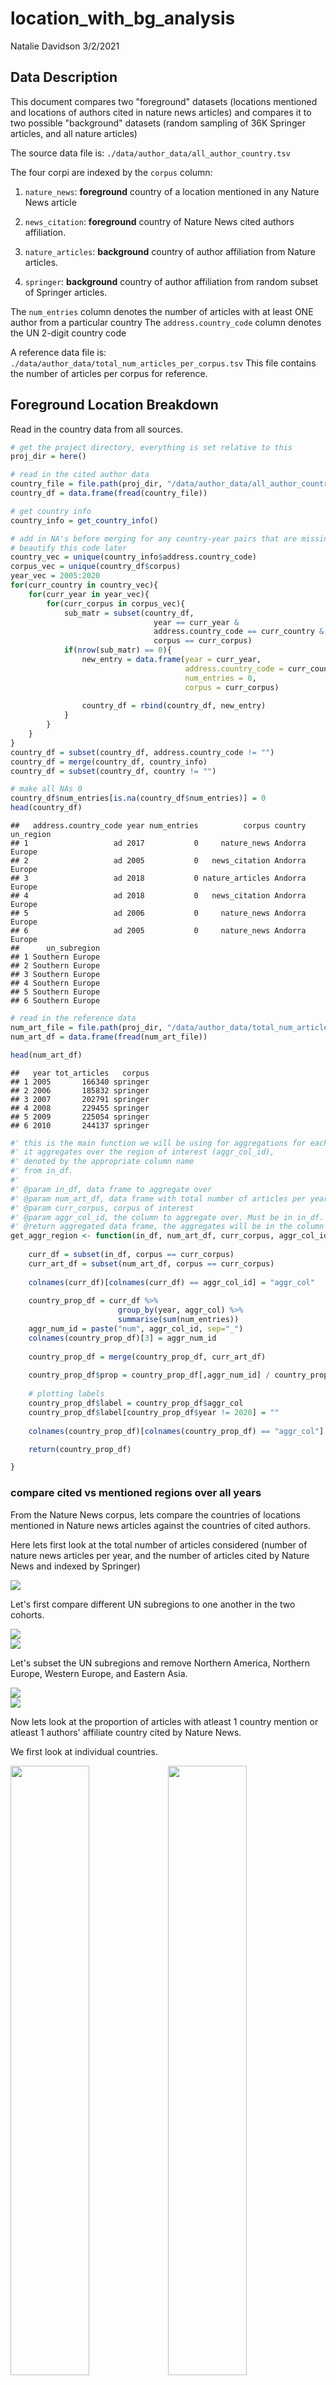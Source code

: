 location\_with\_bg\_analysis
================
Natalie Davidson
3/2/2021

## Data Description

This document compares two "foreground" datasets (locations mentioned and locations of authors cited in nature news articles) and compares it to two possible "background" datasets (random sampling of 36K Springer articles, and all nature articles)

The source data file is: `./data/author_data/all_author_country.tsv`

The four corpi are indexed by the `corpus` column:

1.  `nature_news`: **foreground** country of a location mentioned in any Nature News article

2.  `news_citation`: **foreground** country of Nature News cited authors affiliation.

3.  `nature_articles`: **background** country of author affiliation from Nature articles.

4.  `springer`: **background** country of author affiliation from random subset of Springer articles.

The `num_entries` column denotes the number of articles with at least ONE author from a particular country The `address.country_code` column denotes the UN 2-digit country code

A reference data file is: `./data/author_data/total_num_articles_per_corpus.tsv` This file contains the number of articles per corpus for reference.

## Foreground Location Breakdown

Read in the country data from all sources.

``` r
# get the project directory, everything is set relative to this
proj_dir = here()

# read in the cited author data
country_file = file.path(proj_dir, "/data/author_data/all_author_country.tsv")
country_df = data.frame(fread(country_file))

# get country info
country_info = get_country_info()

# add in NA's before merging for any country-year pairs that are missing
# beautify this code later
country_vec = unique(country_info$address.country_code)
corpus_vec = unique(country_df$corpus)
year_vec = 2005:2020
for(curr_country in country_vec){
    for(curr_year in year_vec){
        for(curr_corpus in corpus_vec){
            sub_matr = subset(country_df, 
                                year == curr_year & 
                                address.country_code == curr_country &
                                corpus == curr_corpus)
            if(nrow(sub_matr) == 0){
                new_entry = data.frame(year = curr_year,
                                       address.country_code = curr_country,
                                       num_entries = 0,
                                       corpus = curr_corpus)
                
                country_df = rbind(country_df, new_entry)
            }
        }
    }
}
country_df = subset(country_df, address.country_code != "")
country_df = merge(country_df, country_info)
country_df = subset(country_df, country != "")

# make all NAs 0
country_df$num_entries[is.na(country_df$num_entries)] = 0
head(country_df)
```

    ##   address.country_code year num_entries          corpus country un_region
    ## 1                   ad 2017           0     nature_news Andorra    Europe
    ## 2                   ad 2005           0   news_citation Andorra    Europe
    ## 3                   ad 2018           0 nature_articles Andorra    Europe
    ## 4                   ad 2018           0   news_citation Andorra    Europe
    ## 5                   ad 2006           0     nature_news Andorra    Europe
    ## 6                   ad 2005           0     nature_news Andorra    Europe
    ##      un_subregion
    ## 1 Southern Europe
    ## 2 Southern Europe
    ## 3 Southern Europe
    ## 4 Southern Europe
    ## 5 Southern Europe
    ## 6 Southern Europe

``` r
# read in the reference data
num_art_file = file.path(proj_dir, "/data/author_data/total_num_articles_per_corpus.tsv")
num_art_df = data.frame(fread(num_art_file))

head(num_art_df)
```

    ##   year tot_articles   corpus
    ## 1 2005       166340 springer
    ## 2 2006       185832 springer
    ## 3 2007       202791 springer
    ## 4 2008       229455 springer
    ## 5 2009       225054 springer
    ## 6 2010       244137 springer

``` r
#' this is the main function we will be using for aggregations for each plot
#' it aggregates over the region of interest (aggr_col_id),
#' denoted by the appropriate column name
#' from in_df.
#' 
#' @param in_df, data frame to aggregate over
#' @param num_art_df, data frame with total number of articles per year, per corpus
#' @param curr_corpus, corpus of interest
#' @param aggr_col_id, the column to aggregate over. Must be in in_df.
#' @return aggregated data frame, the aggregates will be in the column num_(aggr_col_id)
get_aggr_region <- function(in_df, num_art_df, curr_corpus, aggr_col_id){
    
    curr_df = subset(in_df, corpus == curr_corpus)
    curr_art_df = subset(num_art_df, corpus == curr_corpus)
    
    colnames(curr_df)[colnames(curr_df) == aggr_col_id] = "aggr_col"
    
    country_prop_df = curr_df %>% 
                        group_by(year, aggr_col) %>% 
                        summarise(sum(num_entries)) 
    aggr_num_id = paste("num", aggr_col_id, sep="_")
    colnames(country_prop_df)[3] = aggr_num_id
    
    country_prop_df = merge(country_prop_df, curr_art_df)
    
    country_prop_df$prop = country_prop_df[,aggr_num_id] / country_prop_df$tot_articles
    
    # plotting labels
    country_prop_df$label = country_prop_df$aggr_col
    country_prop_df$label[country_prop_df$year != 2020] = ""
    
    colnames(country_prop_df)[colnames(country_prop_df) == "aggr_col"] = aggr_col_id

    return(country_prop_df)

}
```

### compare cited vs mentioned regions over all years

From the Nature News corpus, lets compare the countries of locations mentioned in Nature news articles against the countries of cited authors.

Here lets first look at the total number of articles considered (number of nature news articles per year, and the number of articles cited by Nature News and indexed by Springer)

<img src="location_with_bg_analysis_files/figure-markdown_github/unnamed-chunk-2-1.png" style="display: block; margin: auto;" />

Let's first compare different UN subregions to one another in the two cohorts.

<img src="location_with_bg_analysis_files/figure-markdown_github/unnamed-chunk-3-1.png" style="display: block; margin: auto;" /><img src="location_with_bg_analysis_files/figure-markdown_github/unnamed-chunk-3-2.png" style="display: block; margin: auto;" />

Let's subset the UN subregions and remove Northern America, Northern Europe, Western Europe, and Eastern Asia.

<img src="location_with_bg_analysis_files/figure-markdown_github/unnamed-chunk-4-1.png" style="display: block; margin: auto;" /><img src="location_with_bg_analysis_files/figure-markdown_github/unnamed-chunk-4-2.png" style="display: block; margin: auto;" />

Now lets look at the proportion of articles with atleast 1 country mention or atleast 1 authors' affiliate country cited by Nature News.

We first look at individual countries.

<img src="location_with_bg_analysis_files/figure-markdown_github/unnamed-chunk-5-1.png" width="50%" /><img src="location_with_bg_analysis_files/figure-markdown_github/unnamed-chunk-5-2.png" width="50%" /><img src="location_with_bg_analysis_files/figure-markdown_github/unnamed-chunk-5-3.png" width="50%" /><img src="location_with_bg_analysis_files/figure-markdown_github/unnamed-chunk-5-4.png" width="50%" />

Now lets take the mention proportion - citation proportion for each country. This will help us understand if some countries are studied more or publish more, or its equal.

<img src="location_with_bg_analysis_files/figure-markdown_github/unnamed-chunk-6-1.png" style="display: block; margin: auto;" /><img src="location_with_bg_analysis_files/figure-markdown_github/unnamed-chunk-6-2.png" style="display: block; margin: auto;" />

## Background location Breakdown

Now aggregate the background data: all Springer articles and all Nature articles.

Here lets first look at the total number of articles considered (number of nature articles per year, and the number of Springer articles)

<img src="location_with_bg_analysis_files/figure-markdown_github/unnamed-chunk-7-1.png" width="50%" />

So Springer has many more articles than Nature. Let's look comparatively at different countries to check their frequencies. We see that Nature is very biased towards US/UK in comparison to springer. I believe springer has non-english journals, but needs to be checked.

<img src="location_with_bg_analysis_files/figure-markdown_github/unnamed-chunk-8-1.png" width="50%" /><img src="location_with_bg_analysis_files/figure-markdown_github/unnamed-chunk-8-2.png" width="50%" /><img src="location_with_bg_analysis_files/figure-markdown_github/unnamed-chunk-8-3.png" width="50%" /><img src="location_with_bg_analysis_files/figure-markdown_github/unnamed-chunk-8-4.png" width="50%" />

Now lets compare nature news citations rate against Springer and Nature articles for a few countries. We see that the citation rate mostly tracks the Nature article rate.

<img src="location_with_bg_analysis_files/figure-markdown_github/unnamed-chunk-9-1.png" width="50%" /><img src="location_with_bg_analysis_files/figure-markdown_github/unnamed-chunk-9-2.png" width="50%" /><img src="location_with_bg_analysis_files/figure-markdown_github/unnamed-chunk-9-3.png" width="50%" /><img src="location_with_bg_analysis_files/figure-markdown_github/unnamed-chunk-9-4.png" width="50%" />

Now lets take the Nature authorship - Nature News citation proportion for each country. This will help us understand if Nature News focuses more on research from a specific country.

<img src="location_with_bg_analysis_files/figure-markdown_github/unnamed-chunk-10-1.png" style="display: block; margin: auto;" /><img src="location_with_bg_analysis_files/figure-markdown_github/unnamed-chunk-10-2.png" style="display: block; margin: auto;" />
